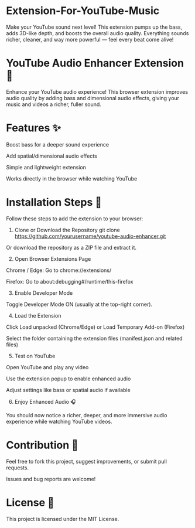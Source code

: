 # Extension-For-YouTube-Music
Make your YouTube sound next level! This extension pumps up the bass, adds 3D-like depth, and boosts the overall audio quality. Everything sounds richer, cleaner, and way more powerful — feel every beat come alive!

# YouTube Audio Enhancer Extension 🎵

Enhance your YouTube audio experience! This browser extension improves audio quality by adding bass and dimensional audio effects, giving your music and videos a richer, fuller sound.

# Features ✨

Boost bass for a deeper sound experience

Add spatial/dimensional audio effects

Simple and lightweight extension

Works directly in the browser while watching YouTube

# Installation Steps 🚀

Follow these steps to add the extension to your browser:

1. Clone or Download the Repository
git clone https://github.com/yourusername/youtube-audio-enhancer.git


Or download the repository as a ZIP file and extract it.

2. Open Browser Extensions Page

Chrome / Edge: Go to chrome://extensions/

Firefox: Go to about:debugging#/runtime/this-firefox

3. Enable Developer Mode

Toggle Developer Mode ON (usually at the top-right corner).

4. Load the Extension

Click Load unpacked (Chrome/Edge) or Load Temporary Add-on (Firefox)

Select the folder containing the extension files (manifest.json and related files)

5. Test on YouTube

Open YouTube and play any video

Use the extension popup to enable enhanced audio

Adjust settings like bass or spatial audio if available

6. Enjoy Enhanced Audio 🎧

You should now notice a richer, deeper, and more immersive audio experience while watching YouTube videos.

# Contribution 🤝

Feel free to fork this project, suggest improvements, or submit pull requests.

Issues and bug reports are welcome!

# License 📄

This project is licensed under the MIT License.

